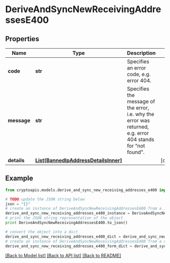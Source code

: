 # DeriveAndSyncNewReceivingAddressesE400


## Properties
Name | Type | Description | Notes
------------ | ------------- | ------------- | -------------
**code** | **str** | Specifies an error code, e.g. error 404. | 
**message** | **str** | Specifies the message of the error, i.e. why the error was returned, e.g. error 404 stands for “not found”. | 
**details** | [**List[BannedIpAddressDetailsInner]**](BannedIpAddressDetailsInner.md) |  | [optional] 

## Example

```python
from cryptoapis.models.derive_and_sync_new_receiving_addresses_e400 import DeriveAndSyncNewReceivingAddressesE400

# TODO update the JSON string below
json = "{}"
# create an instance of DeriveAndSyncNewReceivingAddressesE400 from a JSON string
derive_and_sync_new_receiving_addresses_e400_instance = DeriveAndSyncNewReceivingAddressesE400.from_json(json)
# print the JSON string representation of the object
print DeriveAndSyncNewReceivingAddressesE400.to_json()

# convert the object into a dict
derive_and_sync_new_receiving_addresses_e400_dict = derive_and_sync_new_receiving_addresses_e400_instance.to_dict()
# create an instance of DeriveAndSyncNewReceivingAddressesE400 from a dict
derive_and_sync_new_receiving_addresses_e400_form_dict = derive_and_sync_new_receiving_addresses_e400.from_dict(derive_and_sync_new_receiving_addresses_e400_dict)
```
[[Back to Model list]](../README.md#documentation-for-models) [[Back to API list]](../README.md#documentation-for-api-endpoints) [[Back to README]](../README.md)


